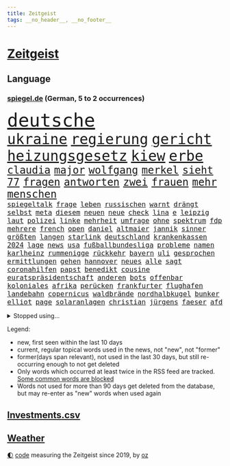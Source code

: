 ```yaml
---
title: Zeitgeist
tags: __no_header__, __no_footer__
---
```


# [Zeitgeist](https://oliz.io/zeitgeist/)

## Language

<h3><a href="https://www.spiegel.de" target="_blank">spiegel.de</a> (German, 5 to 2 occurrences)</h3>
<p style="font-family:monospace">
<span style="font-size:32pt"><a href="news_links.html#deutsche" class="current">deutsche</a></span>
<br>
<span style="font-size:25pt"><a href="news_links.html#ukraine" class="current">ukraine</a></span>
<span style="font-size:25pt"><a href="news_links.html#regierung" class="current">regierung</a></span>
<span style="font-size:25pt"><a href="news_links.html#gericht" class="current">gericht</a></span>
<span style="font-size:25pt"><a href="news_links.html#heizungsgesetz" class="current">heizungsgesetz</a></span>
<span style="font-size:25pt"><a href="news_links.html#kiew" class="current">kiew</a></span>
<span style="font-size:25pt"><a href="news_links.html#erbe" class="current">erbe</a></span>
<br>
<span style="font-size:18pt"><a href="news_links.html#claudia" class="current">claudia</a></span>
<span style="font-size:18pt"><a href="news_links.html#major" class="current">major</a></span>
<span style="font-size:18pt"><a href="news_links.html#wolfgang" class="current">wolfgang</a></span>
<span style="font-size:18pt"><a href="news_links.html#merkel" class="current">merkel</a></span>
<span style="font-size:18pt"><a href="news_links.html#sieht" class="current">sieht</a></span>
<span style="font-size:18pt"><a href="news_links.html#77" class="new">77</a></span>
<span style="font-size:18pt"><a href="news_links.html#fragen" class="current">fragen</a></span>
<span style="font-size:18pt"><a href="news_links.html#antworten" class="current">antworten</a></span>
<span style="font-size:18pt"><a href="news_links.html#zwei" class="current">zwei</a></span>
<span style="font-size:18pt"><a href="news_links.html#frauen" class="current">frauen</a></span>
<span style="font-size:18pt"><a href="news_links.html#mehr" class="current">mehr</a></span>
<span style="font-size:18pt"><a href="news_links.html#menschen" class="current">menschen</a></span>
<br>
<span style="font-size:12pt"><a href="news_links.html#spiegeltalk" class="current">spiegeltalk</a></span>
<span style="font-size:12pt"><a href="news_links.html#frage" class="current">frage</a></span>
<span style="font-size:12pt"><a href="news_links.html#leben" class="current">leben</a></span>
<span style="font-size:12pt"><a href="news_links.html#russischen" class="current">russischen</a></span>
<span style="font-size:12pt"><a href="news_links.html#warnt" class="current">warnt</a></span>
<span style="font-size:12pt"><a href="news_links.html#drängt" class="current">drängt</a></span>
<span style="font-size:12pt"><a href="news_links.html#selbst" class="current">selbst</a></span>
<span style="font-size:12pt"><a href="news_links.html#meta" class="current">meta</a></span>
<span style="font-size:12pt"><a href="news_links.html#diesem" class="current">diesem</a></span>
<span style="font-size:12pt"><a href="news_links.html#neuen" class="current">neuen</a></span>
<span style="font-size:12pt"><a href="news_links.html#neue" class="current">neue</a></span>
<span style="font-size:12pt"><a href="news_links.html#check" class="current">check</a></span>
<span style="font-size:12pt"><a href="news_links.html#lina" class="current">lina</a></span>
<span style="font-size:12pt"><a href="news_links.html#e" class="current">e</a></span>
<span style="font-size:12pt"><a href="news_links.html#leipzig" class="current">leipzig</a></span>
<span style="font-size:12pt"><a href="news_links.html#laut" class="current">laut</a></span>
<span style="font-size:12pt"><a href="news_links.html#polizei" class="current">polizei</a></span>
<span style="font-size:12pt"><a href="news_links.html#linke" class="current">linke</a></span>
<span style="font-size:12pt"><a href="news_links.html#mehrheit" class="current">mehrheit</a></span>
<span style="font-size:12pt"><a href="news_links.html#umfrage" class="current">umfrage</a></span>
<span style="font-size:12pt"><a href="news_links.html#ohne" class="current">ohne</a></span>
<span style="font-size:12pt"><a href="news_links.html#spektrum" class="new">spektrum</a></span>
<span style="font-size:12pt"><a href="news_links.html#fdp" class="current">fdp</a></span>
<span style="font-size:12pt"><a href="news_links.html#mehrere" class="current">mehrere</a></span>
<span style="font-size:12pt"><a href="news_links.html#french" class="current">french</a></span>
<span style="font-size:12pt"><a href="news_links.html#open" class="current">open</a></span>
<span style="font-size:12pt"><a href="news_links.html#daniel" class="current">daniel</a></span>
<span style="font-size:12pt"><a href="news_links.html#altmaier" class="new">altmaier</a></span>
<span style="font-size:12pt"><a href="news_links.html#jannik" class="new">jannik</a></span>
<span style="font-size:12pt"><a href="news_links.html#sinner" class="new">sinner</a></span>
<span style="font-size:12pt"><a href="news_links.html#größten" class="current">größten</a></span>
<span style="font-size:12pt"><a href="news_links.html#langen" class="current">langen</a></span>
<span style="font-size:12pt"><a href="news_links.html#starlink" class="current">starlink</a></span>
<span style="font-size:12pt"><a href="news_links.html#deutschland" class="current">deutschland</a></span>
<span style="font-size:12pt"><a href="news_links.html#krankenkassen" class="current">krankenkassen</a></span>
<span style="font-size:12pt"><a href="news_links.html#2024" class="current">2024</a></span>
<span style="font-size:12pt"><a href="news_links.html#lage" class="current">lage</a></span>
<span style="font-size:12pt"><a href="news_links.html#news" class="current">news</a></span>
<span style="font-size:12pt"><a href="news_links.html#usa" class="current">usa</a></span>
<span style="font-size:12pt"><a href="news_links.html#fußballbundesliga" class="current">fußballbundesliga</a></span>
<span style="font-size:12pt"><a href="news_links.html#probleme" class="current">probleme</a></span>
<span style="font-size:12pt"><a href="news_links.html#namen" class="current">namen</a></span>
<span style="font-size:12pt"><a href="news_links.html#karlheinz" class="current">karlheinz</a></span>
<span style="font-size:12pt"><a href="news_links.html#rummenigge" class="new">rummenigge</a></span>
<span style="font-size:12pt"><a href="news_links.html#rückkehr" class="current">rückkehr</a></span>
<span style="font-size:12pt"><a href="news_links.html#bayern" class="current">bayern</a></span>
<span style="font-size:12pt"><a href="news_links.html#uli" class="current">uli</a></span>
<span style="font-size:12pt"><a href="news_links.html#gesprochen" class="current">gesprochen</a></span>
<span style="font-size:12pt"><a href="news_links.html#ermittlungen" class="current">ermittlungen</a></span>
<span style="font-size:12pt"><a href="news_links.html#gehen" class="current">gehen</a></span>
<span style="font-size:12pt"><a href="news_links.html#hannover" class="current">hannover</a></span>
<span style="font-size:12pt"><a href="news_links.html#neues" class="current">neues</a></span>
<span style="font-size:12pt"><a href="news_links.html#alle" class="current">alle</a></span>
<span style="font-size:12pt"><a href="news_links.html#sagt" class="current">sagt</a></span>
<span style="font-size:12pt"><a href="news_links.html#coronahilfen" class="current">coronahilfen</a></span>
<span style="font-size:12pt"><a href="news_links.html#papst" class="current">papst</a></span>
<span style="font-size:12pt"><a href="news_links.html#benedikt" class="current">benedikt</a></span>
<span style="font-size:12pt"><a href="news_links.html#cousine" class="new">cousine</a></span>
<span style="font-size:12pt"><a href="news_links.html#euratspräsidentschaft" class="new">euratspräsidentschaft</a></span>
<span style="font-size:12pt"><a href="news_links.html#anderen" class="current">anderen</a></span>
<span style="font-size:12pt"><a href="news_links.html#bots" class="current">bots</a></span>
<span style="font-size:12pt"><a href="news_links.html#offenbar" class="current">offenbar</a></span>
<span style="font-size:12pt"><a href="news_links.html#koloniales" class="current">koloniales</a></span>
<span style="font-size:12pt"><a href="news_links.html#afrika" class="current">afrika</a></span>
<span style="font-size:12pt"><a href="news_links.html#perücken" class="new">perücken</a></span>
<span style="font-size:12pt"><a href="news_links.html#frankfurter" class="current">frankfurter</a></span>
<span style="font-size:12pt"><a href="news_links.html#flughafen" class="current">flughafen</a></span>
<span style="font-size:12pt"><a href="news_links.html#landebahn" class="new">landebahn</a></span>
<span style="font-size:12pt"><a href="news_links.html#copernicus" class="new">copernicus</a></span>
<span style="font-size:12pt"><a href="news_links.html#waldbrände" class="current">waldbrände</a></span>
<span style="font-size:12pt"><a href="news_links.html#nordhalbkugel" class="new">nordhalbkugel</a></span>
<span style="font-size:12pt"><a href="news_links.html#bunker" class="current">bunker</a></span>
<span style="font-size:12pt"><a href="news_links.html#elliot" class="new">elliot</a></span>
<span style="font-size:12pt"><a href="news_links.html#page" class="new">page</a></span>
<span style="font-size:12pt"><a href="news_links.html#solaranlagen" class="current">solaranlagen</a></span>
<span style="font-size:12pt"><a href="news_links.html#christian" class="current">christian</a></span>
<span style="font-size:12pt"><a href="news_links.html#jürgens" class="current">jürgens</a></span>
<span style="font-size:12pt"><a href="news_links.html#faeser" class="current">faeser</a></span>
<span style="font-size:12pt"><a href="news_links.html#afd" class="current">afd</a></span>
</p>
<details>
<summary>Stopped using...</summary>
<p class="former" style="font-size:12pt">
elfmeter(952) historiker(952) gesunken(951) gründer(951) hört(951) bilanz(950) erwägt(950) haftstrafe(950) teheran(950) verändert(950) erfahren(949) erfahrung(949) herbst(949) maske(949) spdpolitiker(949) versprechen(949) überlebte(949) 6(948) elektroauto(948) moderne(948) positiv(948) rückt(948) strengere(948) weitet(948) arbeitsplatz(947) ifoinstitut(947) präsentieren(947) tötet(947) you(947) babys(946) beobachten(946) coronavirus(946) for(946) gerüchte(946) infektion(946) lars(946) pariser(946) 43(945) aufruf(945) dauerhaft(945) deswegen(945) kaputt(945) sprach(945) täglich(945) tödlichen(945) abstimmen(944) botschaften(944) enthüllt(944) freiheitsstrafe(944) lösen(944) paare(944) schaltet(944) verena(944) vorsitzenden(944) vorübergehend(944) zuversicht(944) ärgert(944) ökonom(944) ausnahmezustand(943) dachte(943) frank(943) freut(943) geldstrafe(943) nahverkehr(943) sinnvoll(943) einreisen(942) konflikte(942) mönchengladbach(942) reporter(942) still(942) vorsitzende(942) warschau(942) appell(941) australische(941) maßnahme(941) nahmen(941) reiste(941) altes(940) i(940) körperverletzung(940) marke(940) 3000(939) attentat(939) brauchte(939) nordsee(939) polens(939) standen(939) litauen(938) offiziellen(938) pflanzen(938) prominente(938) entsetzen(937) klären(937) tötung(937) wirken(937) aufnahme(936) tragödie(936) abgebrochen(935) berät(935) gebraucht(935) woher(935) bestraft(934) genauso(934) option(934) pünktlich(934) springt(934) verschwand(934) dürfe(933) erinnern(933) steckte(933) ermittlern(932) mercedes(931) bande(930) gemeinsame(930) 1000(929) lernt(929) damals(927) katholischen(927) richard(926) landesweit(925) wind(925) gold(924) projekte(924) sitzung(924) kabul(923) mecklenburgvorpommern(923) änderungen(923) bundesgerichtshof(922) gehörte(922) impfungen(922) aufhalten(921) bremsen(921) erwachsenen(920) wendet(920) nieder(919) erstochen(916) präsenz(915) rechtsstreit(915) halbe(914) bangen(912) wirbel(912) tisch(908) kandidatur(907) georg(905) startup(900) günther(898) ära(894) nächstes(890) abschluss(889) daheim(885) marine(880) mängel(879) niederländer(847) cent(846) höheres(843) langjährige(840) zusammenbruch(810) kleinstadt(809) josef(806) finanziellen(797) athen(781) angebote(764) gewalttat(762) interessen(745) fußballnationalmannschaft(738) trost(734) holz(733) felix(713) flohen(705) tricks(698) fotografen(694) belastung(691) zerstörte(690) sergej(681) auswärtige(677) partnerschaft(672) brücken(668) superstars(656) landsleute(651) beliebte(645) japans(644) jenseits(640) ali(630) günstiges(630) funktionen(625) tabellenführer(625) bombe(616) illegaler(612) mike(610) preiserhöhungen(610) pauli(608) telefoniert(606) wachsende(600) gleichen(599) fehlender(597) großbank(593) militärmanöver(592) kursieren(585) direkte(578) gestiegenen(577) elke(574) heidenreich(574) 200000(572) verständigt(572) hendrik(569) spürbar(569) ampelparteien(565) aktivitäten(560) verteidiger(554) fahndet(553) donbass(551) baldwin(547) vorbereitungen(547) vorgesehen(543) airlines(542) trip(538) gesteckt(535) loch(528) aktivistinnen(527) diskussionen(526) angekündigte(523) lehrerinnen(521) verschiedenen(515) verteuert(515) bundesinnenministerin(508) passierte(494) weltbekannt(494) neuwagen(489) wettkampf(486) zusammenhalt(485) krebs(484) 2002(478) damalige(478) geschenk(477) fremd(463) stuttgarter(463) luftfahrt(462) reichweite(461) überraschungen(457) 62(456) marc(451) don(449) 17jährige(447) behauptete(447) dreharbeiten(442) first(442) pannen(442) vorab(442) dubiosen(439) sklaverei(438) verübt(438) fluss(435) schildern(434) zugenommen(433) sperre(425) invasoren(423) stoff(422) marathon(416) ergab(412) einrichtung(408) staatsbürgerschaft(408) suchten(407) andrej(405) austria(396) geheiratet(396) inside(396) energiekonzerne(395) öffentlicher(395) handys(394) 24jährige(386) versöhnung(377) zentrale(374) gefällt(368) dinner(364) einstecken(364) niedergeschlagen(362) alec(361) airport(360) elisabeth(356) erleichtert(356) sinne(356) 1200(355) ran(353) angeschlagenen(351) royale(351) zunahme(351) grünenpolitikerin(350) ausbauen(349) stockholm(348) riesigen(347) anwältin(346) chinesischer(346) bedarf(343) besseren(340) tempel(339) paderborn(338) nationale(335) tvinterview(333) wohnmobil(333) verunglückten(331) angehörigen(330) bruno(328) gelöscht(328) gegenwart(327) fahrgäste(326) fehlstart(326) finde(326) erobern(325) tagsüber(325) turbulenzen(325) dokumentation(324) gleichberechtigung(324) missbrauchsvorwürfe(324) revolutionieren(323) tasche(320) bruttoinlandsprodukt(319) eautos(315) großeltern(314) verzeichnet(314) davis(313) fehlenden(312) namens(312) ungerecht(312) wissenschaft(312) beute(311) zusagen(311) verteilen(310) oslo(309) jubeln(308) weltraum(304) überlegt(304) ausgewertet(303) franziska(303) giffey(303) teuersten(301) wiedersehen(301) 2008(297) schönheitsideale(295) überlastet(294) schottlands(291) fuchs(290) japanischer(289) danke(286) fahrerin(286) werben(286) glänzte(285) offenlegen(285) bürgergeld(284) notruf(283) demonstration(281) flüsse(280) protestbewegung(280) vereinbarten(280) moderator(279) tücken(279) gefüllt(277) auszusetzen(274) wunderbar(272) diktatur(271) elefanten(271) extremisten(271) beseitigt(269) herunter(269) flüssen(268) entkommen(267) selbstbewusstsein(267) stärkung(266) garantiert(265) jackson(264) bedauert(263) alex(259) klappen(257) biografie(256) gefährdung(256) zutritt(255) erzielte(254) interessierte(254) banden(253) beschwert(253) durchgang(252) chefredakteurin(251) umgebung(251) archäologen(250) freigegeben(249) 45jährige(246) durchaus(246) informierte(243) rügt(243) verbündeter(242) kontroverse(241) engen(240) oregon(237) fortschritt(236) beobachter(235) hessischen(235) abermals(234) commerzbank(232) schottische(231) unbestimmte(231) aufruhr(229) zimmer(229) symbole(228) beihilfe(226) benennen(226) houston(226) morgan(226) persönlichen(226) arzneimittel(225) opel(225) klimaaktivistin(224) rechtlichen(224) grundschulen(222) lahmzulegen(222) raketenangriffe(222) tunesien(222) haustier(221) immobilienkonzern(221) steven(220) treibhausgase(220) katze(219) umfassend(219) 3500(218) freundschaft(218) königshauses(218) belege(216) schöne(216) zusammengestoßen(216) koblenz(215) nordkoreas(215) abwesenheit(214) pjöngjang(213) verhelfen(213) hugh(212) spaltet(212) abgeordnetenhaus(211) bätzing(211) massenweise(211) absehbar(210) auszahlung(210) indonesien(210) bischof(208) bischofskonferenz(208) drehbücher(208) regierenden(208) übergewicht(207) lehrkräftemangel(206) traditionell(205) alice(204) fördert(204) gefangenen(204) passagieren(204) rechtfertigt(204) cyberangriff(203) erben(201) tottenham(200) rust(199) jeremy(197) nflprofi(197) sowohl(194) mitarbeitern(193) doping(192) katholischer(191) psychisch(191) tübingen(190) umbruch(190) gestohlenen(189) harrt(189) hotspur(187) schossen(186) verfehlte(185) schlusslicht(183) fieber(182) loben(182) redet(182) schmecken(182) amerikanerin(181) journalistenverband(180) usamerikanerin(180) feuerte(179) grenzregion(179) jets(179) erlebnisse(178) südafrikas(178) inhalten(177) verbannen(177) basf(176) blockaden(176) japanisches(175) 4(173) insider(171) route(171) comedian(170) eingestuft(170) hilfslieferungen(169) landesweiten(169) autofahrerin(168) gewöhnt(168) techkonzerne(168) engere(167) feind(166) gottes(166) quarterback(166) bertelsmann(165) gefallenen(165) güterzug(165) lanz(165) arbeiterklasse(164) murdoch(164) verdoppeln(164) frische(163) vorbereitung(163) deutschlandfunk(162) jong(161) un(161) bemängeln(160) roland(160) überwacht(160) euphorie(159) umstrittensten(159) wagnergruppe(159) echter(158) lieder(158) münzen(158) rentnerin(158) legten(157) anstrengend(156) groko(155) hinnehmen(155) goldenen(154) kleinsten(153) einschaltquoten(151) herben(151) labor(151) regierende(151) lehrern(150) missbrauchte(150) umziehen(149) weißes(149) zunehmende(149) dunkelheit(148) kandidieren(148) leblos(148) mittelständler(148) autobahnbau(147) brettspiele(147) elternzeit(147) hassen(147) palast(147) sprint(147) euabgeordnete(146) unterbrechen(144) mehrheitlich(143) schlapp(141) stürmen(141) woke(141) einwanderer(140) entgleist(140) plötzlichen(140) traditionellen(140) umkämpft(140) waffenhilfe(140) weinen(140) hungern(139) kronzeugen(138) entsendung(137) sehnen(137) republikanerin(136) afdpolitikerin(135) faschisten(135) gefälschten(135) kredit(135) krisengebieten(135) nachteile(135) nannte(135) opa(134) philadelphia(134) bestsellerautorin(133) vorfälle(133) üppig(133) abbott(132) liefen(132) quote(132) a38(131) mitgliedschaft(131) verkehrspolitik(131) festivals(130) passanten(130) vorherige(130) solcher(128) chinese(127) flüchtig(127) kommentierte(127) möglichem(127) verleger(127) markle(125) entschädigen(124) feministischer(123) hundebesitzer(123) luftverschmutzung(123) süditalien(123) dieb(122) erleidet(122) ertragen(122) gelesen(122) verlassene(122) nervt(121) plätzen(121) täglichen(121) gehindert(120) jp(120) 69(119) einmarsch(118) kriegsschiffe(118) versinken(118) 31jährige(117) mandat(117) oldtimer(117) republic(117) streitereien(117) ebike(116) financial(116) geschäften(116) isst(116) ostern(116) berufungsverfahren(115) meditation(115) american(114) offline(114) verfolger(114) leichnam(113) lieferanten(113) ausweisung(112) dopingfall(112) fortan(112) krakau(112) messe(112) newcastle(112) pendler(112) befasst(111) gekippt(111) mitgerissen(111) rettungswagen(111) 52(110) franco(110) miete(110) minderjährigen(110) befördert(109) anhörung(108) unosicherheitsrat(108) heimatland(107) kräften(107) beschwört(106) handballer(106) religiösen(106) reserve(106) wände(106) ausgerufen(105) bergab(105) beschleunigt(104) rast(104) vermittlerrolle(104) wiederzufinden(104) ausdruck(103) sozialer(103) vierteljahrhundert(103) aufgebrochen(102) bundesweiten(102) coronawarnapp(102) vertreiben(102) nachhaltigen(101) rettungsdienst(101) verlangte(101) wiederholte(101) eigentum(100) manipulationen(100) auffälligen(99) kleinere(99) antike(98) burkina(98) faso(98) läuferinnen(98) rezensentin(98) 18000(97) erforschen(96) skipper(96) tarifverhandlungen(96) vierjährigen(96) abwanderung(95) annehmen(95) bestrafen(95) generalstaatsanwältin(95) jubiläum(95) ramstein(95) schult(95) unruhe(95) häftlingen(94) generäle(93) hinterbliebenen(93) vertritt(93) winken(93) brokstedt(92) dame(92) geschäftszahlen(92) siedlung(92) story(92) bergwandern(91) büste(91) ibrahim(91) schulklassen(91) stürmte(91) zweifacher(91) 35jährige(90) achtsamkeit(90) beispiele(90) dhl(90) elch(90) vereidigung(90) verliebt(90) academy(89) berlinbrandenburg(89) leidwesen(89) mumifizierte(89) playlist(89) recherchiert(89) unfallursache(89) absurden(88) botschafters(88) sehbehinderte(88) tourist(88) anderswo(87) berührung(87) mittelfeldstar(87) notfalleinsatz(87) verwechseln(87) berufsverkehr(86) einzigartig(86) euren(86) freiberg(86) geschlechtsverkehr(86) schneemassen(86) affären(85) metro(85) pendeln(85) taumelt(85) wahlkampfspenden(85) achtzig(84) act(84) amtszeiten(84) annahmen(84) anstehenden(84) milliardäre(84) projekten(84) toll(84) weltklasse(84) briefkasten(83) hitzewelle(83) ingolstadt(83) resnikow(83) schwärmen(83) spdspitzenkandidatin(83) anrufe(82) pausen(82) überaus(82) ausgewiesen(81) delikte(81) duett(81) elektrisch(81) geschnappt(81) grüßen(81) merklich(81) schüchtern(81) ukrainern(81) 75000(80) arbeitskampf(80) bessert(80) nestlé(80) potenzial(80) telefonnummern(80) wirtschaftssenatorin(80) zellen(80) 1998(79) halbschwester(79) ritual(79) gleichgeschlechtliche(78) hiphop(78) hundekot(78) insidern(78) kleinklein(78) quittung(78) ungesund(78) arbeitgeberverband(77) arbeitnehmervertreter(77) dröge(77) gleicht(77) initiativen(77) kaufmann(77) modernisiert(77) nährt(77) sofortigen(77) tal(77) tarifabschluss(77) amtskollege(76) faust(76) mund(76) rostock(76) vergnügungspark(76) zwölften(76) 102(75) 58jährige(75) demokratiefeindliche(75) emobilität(75) saniert(75) universal(75) atmen(74) geborene(74) greifswald(74) quarterbacks(74) rechtspopulisten(74) schulranzen(74) entlohnt(73) knacken(73) souveränität(73) aktualisiert(72) betrieblichen(72) blüht(72) drittes(72) flugplatz(72) manipulieren(72) objekt(72) university(72) warburgbank(72) fähre(71) kabel(71) karlsruher(71) topmodel(71) dasselbe(70) entschlossen(70) equal(70) ernsten(70) feinstaub(70) industrieproduktion(70) krankheitsbedingt(70) pay(70) platzieren(70) sean(70) stolpert(70) tabellenspitze(70) verdiwarnstreik(70) verharmloste(70) verlegen(70) willkürlich(70) ausweitung(69) genfer(69) kapstadt(69) lasst(69) untergrunds(69) artillerie(68) duisburg(68) entspricht(68) kurzfristiger(68) neunte(68) passend(68) römisches(68) solarindustrie(68) verdichef(68) verwandeln(68) werneke(68) zurückgeschickt(68) aaron(67) abbrechen(67) baltimore(67) bewerten(67) chemikalien(67) doof(67) erdboden(67) gruppierungen(67) klarem(67) kraussmaffei(67) notwehr(67) sensoren(67) topdiplomat(67) verbucht(67) wegmann(67) ausgelassen(66) feaser(66) flieht(66) verbrenneraus(66) auswärts(65) bein(65) bestreikt(65) bock(65) emotionalem(65) messerattacken(65) pistolen(65) schwangerschaftsabbrüche(65) spiegelinterview(65) vorfahren(65) scheidung(64) schuldzuweisungen(64) traditionsverein(64) verwandlung(64) warb(64) zwickau(64) milliardenschwere(63) nordischen(63) sascha(63) saufen(63) zeug(63) belohnung(62) erzbistum(62) hausmeister(62) mediengruppe(62) runder(62) saisonstart(62) schlussphase(62) schulweg(62) weltgemeinschaft(62) zerstreiten(62) captain(61) fantastisch(61) kommunistische(61) meerestiere(61) muttersprache(61) scheibe(61) aldi(60) derer(60) hitlertagebücher(60) mannschaftsbus(60) radsporttalent(60) superreichen(60) tiberi(60) zukünftig(60) älteren(60) betriebsrente(59) brjansk(59) bären(59) immobilieneigentümer(59) kings(59) kreativ(59) nahverkehrs(59) obduziert(59) peugeot(59) pickups(59) therapiesitzung(59) ungeklärt(59) buchmesse(58) dieselautos(58) elite(58) bärin(57) bürgermeisters(57) goretzka(57) solidarisch(57) überweisung(57) batterieantrieb(56) erinnerungsstücke(56) jakob(56) kais(56) mädchenschulen(56) qualifying(56) saied(56) sprintrennen(56) vermischt(56) windenergie(56) wmmedaillen(56) coronajahren(55) erschießen(55) genres(55) mobil(55) vertuscht(55) british(54) fortschrittskoalition(54) gefälschte(54) jose(54) reicher(54) rüstungsproduktion(54) statistiken(54) ungebrochen(54) /(53) erzbischof(53) kletterten(53) wanderer(53) breiter(52) insolvent(52) tickt(52) unfairen(52) abtreibungspille(51) aufwendige(51) erfand(51) gehaltsunterschiede(51) landesparteitag(51) medienmogul(51) mifepriston(51) umzugehen(51) unverzüglich(51) zufriedenheit(51) 44jähriger(50) aschaffenburg(50) festgelegt(50) hauseigentümer(50) jakarta(50) nio(50) schicksalsstein(50) scone(50) tabellenplatz(50) amerikanisches(49) beides(49) bundesligist(49) feminismus(49) lehrkräften(49) maja(49) single(49) versicherungen(49) 25jähriger(48) erfolgen(48) f(48) jehovas(48) regimegegner(48) vergiftungsfälle(48) verpufft(48) w(48) anrufer(47) derjenigen(47) 35jähriger(46) 800000(46) 95000(46) ausgegraben(46) beschlagnahmung(46) geliehen(46) j(46) krisenbank(46) laien(46) landeschef(46) satellitendaten(46) ticket(46) amoktat(45) honduras(45) qiang(45) regal(45) ärgern(45) robin(44) rudern(44) smart(44) spalten(44) säen(44) überfordern(44) recycelt(43) regenjacke(43) revolver(43) schleuser(43) yoon(43) angelegenheit(42) euparlamentarier(42) pogačar(42) strafgerichtshof(42) tadej(42) verhandlungsrunde(42) afdstimmen(41) angeprangert(41) bankenkrise(41) bleibende(41) haftbar(41) hansa(41) menschenhandel(41) moratorium(41) versorgungslage(41) bewährung(40) efuels(40) erzbistums(40) fasten(40) holland(40) kollabiert(40) schäferhund(40) superreiche(40) verkleinert(40) veto(40) wiedergewählt(40) australischer(39) eigenem(39) juwelier(39) juweliergeschäft(39) tarifparteien(39) abschottung(38) lehrstück(38) miterfinder(38) national(38) pille(38) sturmgewehre(38) ubs(38) versagens(38) verschiedener(38) überdosis(38) ausgezeichnete(37) flink(37) gattin(37) makel(37) polio(37) referendum(37) umland(37) waffenbehörde(37) drohte(36) kandidatenlisten(36) käfer(36) kürzertreten(36) regionalbank(36) überlegener(36) adhs(35) fahrscheins(35) festgefahrenen(35) fußballfan(35) großvater(35) produkt(35) sommerzeit(35) unerlaubten(35) verbraucherschutz(35) agentur(34) amok(34) anthropologe(34) davidstatue(34) dieselkläger(34) diplomatischer(34) extremsportler(34) kontakten(34) notübernahme(34) schulleiterin(34) western(34) zugunsten(34) erkannte(33) fläche(33) gewerkschafter(33) kommunisten(33) lebensgefährliche(33) mondmission(33) mr(33) accounts(32) argumenten(32) ernsthafte(32) festgeklebt(32) internes(32) klimaschutzgesetzes(32) pierre(32) rage(32) musikvideos(31) verhaften(31) deutschlandtickets(30) dieselaffäre(30) fastenmonat(30) fraktion(30) gesundheitlichen(30) justizumbau(30) rob(30) stuckradbarre(30) trainerwechsel(30) betrunkene(29) grönland(29) staatsbankett(29) absolute(28) disneykonzern(28) filesrecherche(28) imperialismus(28) moore(28) schenken(28) sklavenarbeit(28) spendiert(28) umgesiedelt(28) unterbricht(28) euweit(27) kinderärzte(27) kontern(27) parkinson(27) titelt(27) verbilligt(27) vermelden(27) victor(27) wärmepumpe(27) angepasst(26) ausgesehen(26) bevorzugt(26) bundesstaates(26) funkstille(26) horrorszenario(26) labour(26) mindert(26) morddrohungen(26) stuft(26) weicht(26) ü50(26) astana(25) katastrophen(25) krankschreibung(25) mitbegründer(25) tuchels(25) verfügen(25) humanitären(24) sensationen(24) trek(24) vereint(24) bundestagsuntersuchungsausschuss(23) einfuhren(23) matt(23) nachnamen(23) neuerliche(23) schachwm(23) tanken(23) wunsiedel(23) zehnjährigen(23) abzubrechen(22) dauerfeuer(22) exzellente(22) kragen(22) tatarski(22) tiefstand(22) umfassendes(22) wladlen(22) balearen(21) bandengewalt(21) erschrecken(21) gebilligt(21) plans(21) semester(21) spätere(21) gefängnisstrafen(20) innenstädte(20) netzwerke(20) rechtsextrem(20) sauberer(20) spdbasis(20) vorräte(20) backt(19) weggefährten(19) zuneigung(19) cut(18) craig(17) edelmetall(17) eiszeit(17) geistlicher(17) gräfenhausen(17) lachnummer(17) beweis(16) lukaku(16) neffe(16) romelu(16) scherzt(16) verzettelt(16) landeten(15) manipulationsskandal(15) nachbarstaaten(15) orientierung(15) sorry(15) sowas(15) umwälzen(15) vereinfacht(15) abtrünnigen(14) altstadt(14) annkatrin(14) aß(14) cumexgeschäften(14) erschreckt(14) jogger(14) neuordnung(14) pieks(14) seekarten(14) tabelle(14) wildblumen(14) yoga(14) andalusien(13) bündnispartner(13) schmerzmittel(13) southampton(13) einberufung(12) geschäftsklima(12) goldmünzen(12) serien(12) zollitsch(12) feuerpause(11) haar(11) heiztechnik(11) kernkraftwerke(11) probe(11) rückeroberungen(11) stiko(11) vergleiche(11)
</p>
</details>
<p>Legend:
<ul>
<li><span class="new">new</span>, first seen within the last 10 days</li>
<li><span class="current">current</span>, regular topical words used in the news, not "new", not "former"</li>
<li><span class="former">former(days span relevant)</span>, not used in the last 30 days, but still re-occurring enough to not get deleted</li>
<li>Only words which occurred at least twice in the RSS feed are tracked. <a href="language/filters.py">Some common words are blocked</a></li>
<li>Words not used for more than 90 days get deleted from the database, but may re-enter as "new" words when used again</li>
</ul>
</p>

## [Investments](investments.html)[.csv](investments.csv)

## [Weather](weather.html)

<footer>
<a href="javascript:toggleTheme()" class="nav">🌓</a>
<a href="https://github.com/ooz/zeitgeist">code</a> measuring the Zeitgeist since 2019, by <a href="https://oliz.io">oz</a>
</footer>
